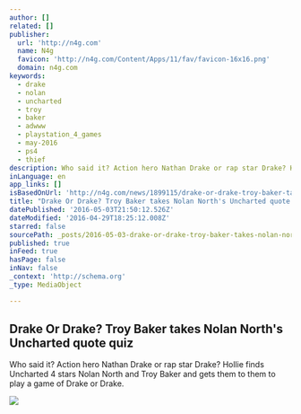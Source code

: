 ```yaml
---
author: []
related: []
publisher:
  url: 'http://n4g.com'
  name: N4g
  favicon: 'http://n4g.com/Content/Apps/11/fav/favicon-16x16.png'
  domain: n4g.com
keywords:
  - drake
  - nolan
  - uncharted
  - troy
  - baker
  - adwww
  - playstation_4_games
  - may-2016
  - ps4
  - thief
description: Who said it? Action hero Nathan Drake or rap star Drake? Hollie finds Uncharted 4 stars Nolan North and Troy Baker and gets them to them to play a game of Drake or Drake.
inLanguage: en
app_links: []
isBasedOnUrl: 'http://n4g.com/news/1899115/drake-or-drake-troy-baker-takes-nolan-norths-uncharted-quote-quiz'
title: "Drake Or Drake? Troy Baker takes Nolan North's Uncharted quote quiz"
datePublished: '2016-05-03T21:50:12.526Z'
dateModified: '2016-04-29T18:25:12.008Z'
starred: false
sourcePath: _posts/2016-05-03-drake-or-drake-troy-baker-takes-nolan-norths-uncharted-quo.md
published: true
inFeed: true
hasPage: false
inNav: false
_context: 'http://schema.org'
_type: MediaObject

---
```

<article style=""><h1>Drake Or Drake? Troy Baker takes Nolan North's Uncharted quote quiz</h1><p>Who said it? Action hero Nathan Drake or rap star Drake? Hollie finds Uncharted 4 stars Nolan North and Troy Baker and gets them to them to play a game of Drake or Drake.</p><img src="http://s2.n4g.com/news/1899115_1.jpg" /></article>